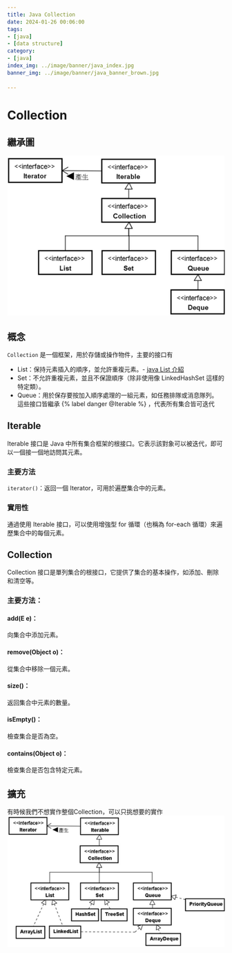 ```yaml
---
title: Java Collection
date: 2024-01-26 00:06:00
tags:
- [java]
- [data structure]
category:
- [java]
index_img: ../image/banner/java_index.jpg
banner_img: ../image/banner/java_banner_brown.jpg

---
```


# Collection

## 繼承圖

![img.png](../image/java_collection.png)

## 概念

`Collection` 是一個框架，用於存儲或操作物件，主要的接口有

- List：保持元素插入的順序，並允許重複元素。- [java List 介紹](../../../../2024/01/27/java-list)
- Set：不允許重複元素，並且不保證順序（除非使用像 LinkedHashSet 這樣的特定類）。
- Queue：用於保存要按加入順序處理的一組元素，如任務排隊或消息隊列。
  這些接口皆繼承 {% label danger @Iterable %} ，代表所有集合皆可迭代

## Iterable

Iterable 接口是 Java 中所有集合框架的根接口。它表示該對象可以被迭代，即可以一個接一個地訪問其元素。

### 主要方法

`iterator()`：返回一個 Iterator，可用於遍歷集合中的元素。

### 實用性

通過使用 Iterable 接口，可以使用增強型 for 循環（也稱為 for-each 循環）來遍歷集合中的每個元素。

## Collection

Collection 接口是單列集合的根接口，它提供了集合的基本操作，如添加、刪除和清空等。

### 主要方法：

#### add(E e)：

向集合中添加元素。

#### remove(Object o)：

從集合中移除一個元素。

#### size()：

返回集合中元素的數量。

#### isEmpty()：

檢查集合是否為空。

#### contains(Object o)：

檢查集合是否包含特定元素。

## 擴充
有時候我們不想實作整個Collection，可以只挑想要的實作
![img.png](../image/java_collection_abstract.png)
